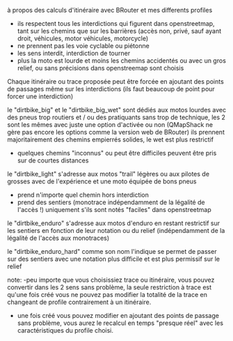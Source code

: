 à propos des calculs d'itinéraire avec BRouter et mes differents profiles
- ils respectent tous les interdictions qui figurent dans openstreetmap, tant sur les chemins que sur les barrières (accès non, privé, sauf ayant droit, véhicules, motor véhicules, motorcycle)
- ne prennent pas les voie cyclable ou piétonne
- les sens interdit, interdiction de tourner
- plus la moto est lourde et moins les chemins accidentés ou avec un gros relief, ou sans précisions dans openstreemap sont choisis

Chaque itinéraire ou trace proposée peut être forcée en ajoutant des points de passages même sur les interdictions (ils faut beaucoup de point pour forcer une interdiction)

le "dirtbike_big" et le "dirtbike_big_wet" sont dédiés aux motos lourdes avec des pneus trop routiers et / ou des pratiquants sans trop de technique, les 2 sont les mêmes avec juste une option d'activée ou non (QMapShack ne gère pas encore les options comme la version web de BRouter)
ils prennent majoritairement des chemins empierrés solides, le wet est plus restrictif
- quelques chemins "inconnus" ou peut être difficiles peuvent être pris sur de courtes distances

le "dirtbike_light" s'adresse aux motos "trail" légères ou aux pilotes de grosses avec de l'expérience et une moto équipée de bons pneus
- prend n'importe quel chemin hors interdiction 
- prend des sentiers (monotrace indépendamment de la légalité de l'accès !) uniquement s'ils sont notés "faciles" dans openstreetmap

le "dirtbike_enduro" s'adresse aux motos d'enduro en restant restrictif sur les sentiers en fonction de leur notation ou du relief (indépendamment de la légalité de l'accès aux monotraces)

le "dirtbike_enduro_hard" comme son nom l'indique se permet de passer sur des sentiers avec une notation plus difficile et est plus permissif sur le relief 

note:
-peu importe que vous choisissiez trace ou itinéraire, vous pouvez convertir dans les 2 sens sans problème, la seule restriction à trace est qu'une fois créé vous ne pouvez pas modifier la totalité de la trace en changeant de profile contrairement à un itinéraire.
- une fois créé vous pouvez modifier en ajoutant des points de passage sans problème, vous aurez le recalcul en temps "presque réel" avec les caractéristiques du profile choisi.
